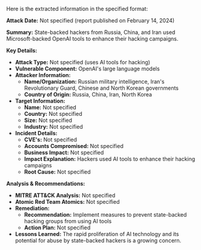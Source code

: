 Here is the extracted information in the specified format:

**Attack Date:** Not specified (report published on February 14, 2024)

**Summary:** State-backed hackers from Russia, China, and Iran used Microsoft-backed OpenAI tools to enhance their hacking campaigns.

**Key Details:**

* **Attack Type:** Not specified (uses AI tools for hacking)
* **Vulnerable Component:** OpenAI's large language models
* **Attacker Information:**
	+ **Name/Organization:** Russian military intelligence, Iran's Revolutionary Guard, Chinese and North Korean governments
	+ **Country of Origin:** Russia, China, Iran, North Korea
* **Target Information:**
	+ **Name:** Not specified
	+ **Country:** Not specified
	+ **Size:** Not specified
	+ **Industry:** Not specified
* **Incident Details:**
	+ **CVE's:** Not specified
	+ **Accounts Compromised:** Not specified
	+ **Business Impact:** Not specified
	+ **Impact Explanation:** Hackers used AI tools to enhance their hacking campaigns
	+ **Root Cause:** Not specified

**Analysis & Recommendations:**

* **MITRE ATT&CK Analysis:** Not specified
* **Atomic Red Team Atomics:** Not specified
* **Remediation:**
	+ **Recommendation:** Implement measures to prevent state-backed hacking groups from using AI tools
	+ **Action Plan:** Not specified
* **Lessons Learned:** The rapid proliferation of AI technology and its potential for abuse by state-backed hackers is a growing concern.

